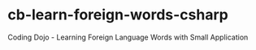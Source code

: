 # cb-learn-foreign-words-csharp
Coding Dojo - Learning Foreign Language Words with Small Application
